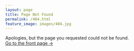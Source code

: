 ```yaml
---
layout: page
title: Page Not Found
permalink: /404.html
feature_image: images/404.jpg
---
```


Apologies, but the page you requested could not be found.<br />
<a class="error-link" href="{{ site.baseurl }}/">Go to the front page &rarr;</a>
